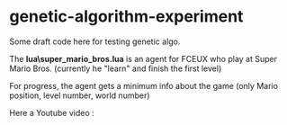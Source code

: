 # genetic-algorithm-experiment

Some draft code here for testing genetic algo.

The **lua\super_mario_bros.lua** is an agent for FCEUX who play at Super Mario Bros. (currently he "learn" and finish the first level)  

For progress, the agent gets a minimum info about the game (only Mario position, level number, world number)  

Here a Youtube video :


